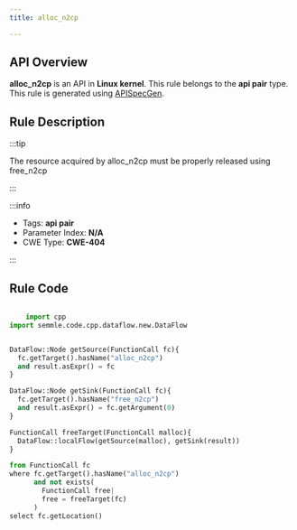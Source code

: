 ```yaml
---
title: alloc_n2cp

---
```



## API Overview
**alloc_n2cp** is an API in **Linux kernel**. This rule belongs to the **api pair** type. This rule is generated using [APISpecGen](../../tools/APISpecGen).
## Rule Description

:::tip

The resource acquired by alloc_n2cp must be properly released using free_n2cp

:::

:::info

- Tags: **api pair**
- Parameter Index: **N/A**
- CWE Type: **CWE-404**

:::

## Rule Code
```python

    import cpp
import semmle.code.cpp.dataflow.new.DataFlow


DataFlow::Node getSource(FunctionCall fc){
  fc.getTarget().hasName("alloc_n2cp")
  and result.asExpr() = fc
}

DataFlow::Node getSink(FunctionCall fc){
  fc.getTarget().hasName("free_n2cp")
  and result.asExpr() = fc.getArgument(0)
}

FunctionCall freeTarget(FunctionCall malloc){
  DataFlow::localFlow(getSource(malloc), getSink(result))
}

from FunctionCall fc
where fc.getTarget().hasName("alloc_n2cp")
      and not exists(
        FunctionCall free| 
        free = freeTarget(fc)
      )
select fc.getLocation()

    
```